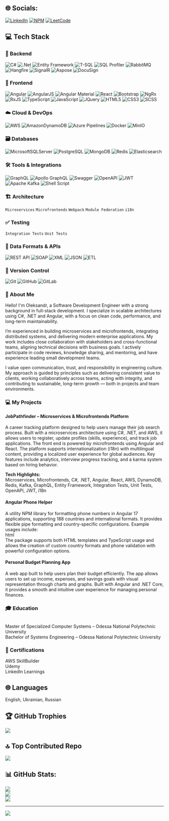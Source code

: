 ## 🌐 Socials:
[![LinkedIn](https://img.shields.io/badge/LinkedIn-%230077B5.svg?logo=linkedin&logoColor=white)](https://linkedin.com/in/oleksandr-martynin)
[![NPM](https://img.shields.io/badge/NPM-%23000000.svg?logo=npm&logoColor=white)](https://www.npmjs.com/~amarty)
[![LeetCode](https://img.shields.io/badge/LeetCode-%23FFA116.svg?logo=leetcode&logoColor=white)](https://leetcode.com/u/oleksandramartycv/)

## 💻 Tech Stack

### 🧠 Backend  
![C#](https://img.shields.io/badge/c%23-%23239120.svg?style=for-the-badge&logo=csharp&logoColor=white) ![.Net](https://img.shields.io/badge/.NET-5C2D91?style=for-the-badge&logo=.net&logoColor=white) ![Entity Framework](https://img.shields.io/badge/Entity%20Framework-512BD4.svg?style=for-the-badge&logo=.net&logoColor=white) ![T-SQL](https://img.shields.io/badge/T--SQL-4479A1.svg?style=for-the-badge&logo=Microsoft%20SQL%20Server&logoColor=white) ![SQL Profiler](https://img.shields.io/badge/SQL%20Profiler-CC2927?style=for-the-badge&logo=Microsoft%20SQL%20Server&logoColor=white) ![RabbitMQ](https://img.shields.io/badge/rabbitmq-FF6600?style=for-the-badge&logo=rabbitmq&logoColor=white) ![Hangfire](https://img.shields.io/badge/Hangfire-0072C6?style=for-the-badge&logo=Hangfire&logoColor=white) ![SignalR](https://img.shields.io/badge/SignalR-5C2D91?style=for-the-badge&logo=.net&logoColor=white) ![Aspose](https://img.shields.io/badge/Aspose-512BD4.svg?style=for-the-badge&logo=.net&logoColor=white) ![DocuSign](https://img.shields.io/badge/DocuSign-006BB6?style=for-the-badge&logo=DocuSign&logoColor=white)

### 🎨 Frontend  
![Angular](https://img.shields.io/badge/angular-%23DD0031.svg?style=for-the-badge&logo=angular&logoColor=white) ![AngularJS](https://img.shields.io/badge/angular.js-%23E23237.svg?style=for-the-badge&logo=angularjs&logoColor=white) ![Angular Material](https://img.shields.io/badge/Angular%20Material-DD0031?style=for-the-badge&logo=angular&logoColor=white) ![React](https://img.shields.io/badge/react-%2361DAFB.svg?style=for-the-badge&logo=react&logoColor=white) ![Bootstrap](https://img.shields.io/badge/bootstrap-%238511FA.svg?style=for-the-badge&logo=bootstrap&logoColor=white) ![NgRx](https://img.shields.io/badge/NGRX-B7178C.svg?style=for-the-badge&logo=reactivex&logoColor=white) ![RxJS](https://img.shields.io/badge/rxjs-%23B7178C.svg?style=for-the-badge&logo=reactivex&logoColor=white) ![TypeScript](https://img.shields.io/badge/typescript-%23007ACC.svg?style=for-the-badge&logo=typescript&logoColor=white) ![JavaScript](https://img.shields.io/badge/javascript-%23323330.svg?style=for-the-badge&logo=javascript&logoColor=%23F7DF1E) ![JQuery](https://img.shields.io/badge/jquery-%230769AD.svg?style=for-the-badge&logo=jquery&logoColor=white) ![HTML5](https://img.shields.io/badge/html5-%23E34F26.svg?style=for-the-badge&logo=html5&logoColor=white) ![CSS3](https://img.shields.io/badge/css3-%231572B6.svg?style=for-the-badge&logo=css3&logoColor=white) ![SCSS](https://img.shields.io/badge/SCSS-CC6699.svg?style=for-the-badge&logo=sass&logoColor=white)

### ☁️ Cloud & DevOps  
![AWS](https://img.shields.io/badge/AWS-%23FF9900.svg?style=for-the-badge&logo=amazon-aws&logoColor=white) ![AmazonDynamoDB](https://img.shields.io/badge/Amazon%20DynamoDB-4053D6?style=for-the-badge&logo=Amazon%20DynamoDB&logoColor=white) ![Azure Pipelines](https://img.shields.io/badge/Azure%20Pipelines-2560E0?style=for-the-badge&logo=azure-pipelines&logoColor=white) ![Docker](https://img.shields.io/badge/docker-%230db7ed.svg?style=for-the-badge&logo=docker&logoColor=white) ![MinIO](https://img.shields.io/badge/MinIO-FF6600.svg?style=for-the-badge&logo=MinIO&logoColor=white)

### 🗃️ Databases  
![MicrosoftSQLServer](https://img.shields.io/badge/Microsoft%20SQL%20Server-CC2927?style=for-the-badge&logo=microsoft%20sql%20server&logoColor=white) ![PostgreSQL](https://img.shields.io/badge/postgres-%23316192.svg?style=for-the-badge&logo=postgresql&logoColor=white) ![MongoDB](https://img.shields.io/badge/MongoDB-%234ea94b.svg?style=for-the-badge&logo=mongodb&logoColor=white) ![Redis](https://img.shields.io/badge/redis-%23DD0031.svg?style=for-the-badge&logo=redis&logoColor=white) ![Elasticsearch](https://img.shields.io/badge/ElasticSearch-005571?style=for-the-badge&logo=elasticsearch)

### 🛠️ Tools & Integrations  
![GraphQL](https://img.shields.io/badge/-GraphQL-E10098?style=for-the-badge&logo=graphql&logoColor=white) ![Apollo GraphQL](https://img.shields.io/badge/-ApolloGraphQL-311C87?style=for-the-badge&logo=apollo-graphql) ![Swagger](https://img.shields.io/badge/-Swagger-%23Clojure?style=for-the-badge&logo=swagger&logoColor=white) ![OpenAPI](https://img.shields.io/badge/OpenAPI-6C757D?style=for-the-badge&logo=OpenAPI&logoColor=white) ![JWT](https://img.shields.io/badge/JWT-black?style=for-the-badge&logo=JSON%20web%20tokens) ![Apache Kafka](https://img.shields.io/badge/Apache%20Kafka-000?style=for-the-badge&logo=apachekafka) ![Shell Script](https://img.shields.io/badge/Shell-%23121011.svg?style=for-the-badge&logo=gnu-bash&logoColor=white)

### 🏗️ Architecture  
`Microservices` `Microfrontends` `Webpack` `Module Federation` `i18n`

### ✅ Testing  
`Integration Tests` `Unit Tests`

### 🔄 Data Formats & APIs  
![REST API](https://img.shields.io/badge/REST%20API-02569B.svg?style=for-the-badge&logo=postman&logoColor=white) ![SOAP](https://img.shields.io/badge/SOAP-1C86C1.svg?style=for-the-badge&logo=soap&logoColor=white) ![XML](https://img.shields.io/badge/XML-8C8C8C?style=for-the-badge&logo=xml&logoColor=white) ![JSON](https://img.shields.io/badge/JSON-000000.svg?style=for-the-badge&logo=json&logoColor=white) ![ETL](https://img.shields.io/badge/ETL-8C8C8C?style=for-the-badge&logo=etl&logoColor=white)

### 🔁 Version Control  
![Git](https://img.shields.io/badge/git-%23F05033.svg?style=for-the-badge&logo=git&logoColor=white) ![GitHub](https://img.shields.io/badge/github-%23121011.svg?style=for-the-badge&logo=github&logoColor=white) ![GitLab](https://img.shields.io/badge/gitlab-%23181717.svg?style=for-the-badge&logo=gitlab&logoColor=white)

### 👋 About Me
Hello! I'm Oleksandr, a Software Development Engineer with a strong background in full-stack development. I specialize in scalable architectures using C#, .NET and Angular, with a focus on clean code, performance, and long-term maintainability.

I’m experienced in building microservices and microfrontends, integrating distributed systems, and delivering modern enterprise applications. My work includes close collaboration with stakeholders and cross-functional teams, aligning technical decisions with business goals. I actively participate in code reviews, knowledge sharing, and mentoring, and have experience leading small development teams.

I value open communication, trust, and responsibility in engineering culture. My approach is guided by principles such as delivering consistent value to clients, working collaboratively across teams, acting with integrity, and contributing to sustainable, long-term growth — both in projects and team environments.

### 💻 My Projects
#### JobPathfinder – Microservices & Microfrontends Platform  
A career tracking platform designed to help users manage their job search process. Built with a microservices architecture using C#, .NET, and AWS, it allows users to register, update profiles (skills, experience), and track job applications. The front end is powered by microfrontends using Angular and React. The platform supports internationalization (i18n) with multilingual content, providing a localized user experience for global audiences. Key features include analytics, interview progress tracking, and a karma system based on hiring behavior.

**Tech Highlights:**  
Microservices, Microfrontends, C#, .NET, Angular, React, AWS, DynamoDB, Redis, Kafka, GraphQL, Entity Framework, Integration Tests, Unit Tests, OpenAPI, JWT, i18n

#### Angular Phone Helper  
A utility NPM library for formatting phone numbers in Angular 17 applications, supporting 188 countries and international formats. It provides flexible pipe formatting and country-specific configurations. Example usages include:<br>html<br>The package supports both HTML templates and TypeScript usage and allows the creation of custom country formats and phone validation with powerful configuration options.

#### Personal Budget Planning App  
A web app built to help users plan their budget efficiently. The app allows users to set up income, expenses, and savings goals with visual representation through charts and graphs. Built with Angular and .NET Core, it provides a smooth and intuitive user experience for managing personal finances.<br>

### 🎓 Education
<br>Master of Specialized Computer Systems – Odessa National Polytechnic University<br>Bachelor of Systems Engineering – Odessa National Polytechnic University<br>

### 🎯 Certifications
AWS SkillBuilder<br>Udemy<br>LinkedIn Learnings<br>

## 🌐 Languages
English, Ukrainian, Russian

## 🏆 GitHub Trophies
![](https://github-profile-trophy.vercel.app/?username=oleksandramarty&theme=dark&no-frame=true&no-bg=false&margin-w=4)

## 🔝 Top Contributed Repo
![](https://github-contributor-stats.vercel.app/api?username=oleksandramarty&limit=5&theme=dark&combine_all_yearly_contributions=true)

## 📊 GitHub Stats:
![](https://github-readme-stats.vercel.app/api?username=oleksandramarty&theme=nord&hide_border=false&include_all_commits=true&count_private=true)<br/>
![](https://github-readme-streak-stats.herokuapp.com/?user=oleksandramarty&theme=nord&hide_border=false)<br/>
![](https://github-readme-stats.vercel.app/api/top-langs/?username=oleksandramarty&theme=nord&hide_border=false&include_all_commits=true&count_private=true&layout=compact)

---
[![](https://visitcount.itsvg.in/api?id=oleksandramarty&icon=0&color=0)](https://visitcount.itsvg.in)

<!-- Proudly created with GPRM ( https://gprm.itsvg.in ) -->
